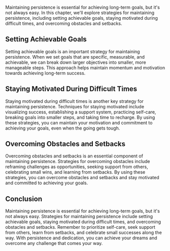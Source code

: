 
Maintaining persistence is essential for achieving long-term goals, but it's not always easy. In this chapter, we'll explore strategies for maintaining persistence, including setting achievable goals, staying motivated during difficult times, and overcoming obstacles and setbacks.

Setting Achievable Goals
------------------------

Setting achievable goals is an important strategy for maintaining persistence. When we set goals that are specific, measurable, and achievable, we can break down larger objectives into smaller, more manageable steps. This approach helps maintain momentum and motivation towards achieving long-term success.

Staying Motivated During Difficult Times
----------------------------------------

Staying motivated during difficult times is another key strategy for maintaining persistence. Techniques for staying motivated include visualizing success, establishing a support system, practicing self-care, breaking goals into smaller steps, and taking time to recharge. By using these strategies, you can maintain your motivation and commitment to achieving your goals, even when the going gets tough.

Overcoming Obstacles and Setbacks
---------------------------------

Overcoming obstacles and setbacks is an essential component of maintaining persistence. Strategies for overcoming obstacles include reframing challenges as opportunities, seeking support from others, celebrating small wins, and learning from setbacks. By using these strategies, you can overcome obstacles and setbacks and stay motivated and committed to achieving your goals.

Conclusion
----------

Maintaining persistence is essential for achieving long-term goals, but it's not always easy. Strategies for maintaining persistence include setting achievable goals, staying motivated during difficult times, and overcoming obstacles and setbacks. Remember to prioritize self-care, seek support from others, learn from setbacks, and celebrate small successes along the way. With persistence and dedication, you can achieve your dreams and overcome any challenge that comes your way.
